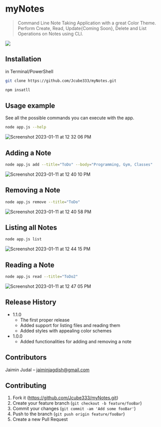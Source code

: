 # myNotes
> Command Line Note Taking Application with a great Color Theme.  
Perform Create, Read, Update{Coming Soon}, Delete and List Operations on Notes using CLI.

![](header.png)

## Installation

in Terminal/PowerShell

```sh
git clone https://github.com/Jcube333/myNotes.git
```

```sh
npm insatll
```


## Usage example

See all the possible commands you can execute with the app.
```sh
node app.js --help
```

![Screenshot 2023-01-11 at 12 32 06 PM](https://user-images.githubusercontent.com/73747890/211739324-0a27adf3-71f1-4e6f-9e97-56b7e5261ae8.png)

## Adding a Note
```sh
node app.js add --title="ToDo" --body="Programming, Gym, Classes"
```
![Screenshot 2023-01-11 at 12 40 10 PM](https://user-images.githubusercontent.com/73747890/211740620-de4dc1e1-27b7-420e-9dc2-7d24c5c77495.png)

## Removing a Note
```sh
node app.js remove --title="ToDo"
```
![Screenshot 2023-01-11 at 12 40 58 PM](https://user-images.githubusercontent.com/73747890/211740756-e4d8fe7f-858a-48ca-b743-0561f955c198.png)

## Listing all Notes
```sh
node app.js list
```
![Screenshot 2023-01-11 at 12 44 15 PM](https://user-images.githubusercontent.com/73747890/211741281-db310129-16f3-44ba-a25b-81e16298813e.png)

## Reading a Note
```sh
node app.js read --title="ToDo2"
```
![Screenshot 2023-01-11 at 12 47 05 PM](https://user-images.githubusercontent.com/73747890/211741774-020a26e2-2881-425c-99dd-2a69fb7c9af4.png)


## Release History

* 1.1.0
    * The first proper release
    * Added support for listing files and reading them
    * Added styles with appealing color schemes
* 1.0.0
    * Added functionalities for adding and removing a note

## Contributors

Jaimin Judal – jaiminjagdish@gmail.com



## Contributing

1. Fork it (https://github.com/Jcube333/myNotes.git)
2. Create your feature branch (`git checkout -b feature/fooBar`)
3. Commit your changes (`git commit -am 'Add some fooBar'`)
4. Push to the branch (`git push origin feature/fooBar`)
5. Create a new Pull Request

<!-- Markdown link & img dfn's -->
[npm-image]: https://img.shields.io/npm/v/datadog-metrics.svg?style=flat-square
[npm-url]: https://npmjs.org/package/datadog-metrics
[npm-downloads]: https://img.shields.io/npm/dm/datadog-metrics.svg?style=flat-square
[travis-image]: https://img.shields.io/travis/dbader/node-datadog-metrics/master.svg?style=flat-square
[travis-url]: https://travis-ci.org/dbader/node-datadog-metrics
[wiki]: https://github.com/yourname/yourproject/wiki
